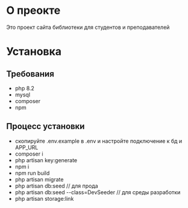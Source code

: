# О преокте

Это проект сайта библиотеки для студентов и преподавателей

# Установка

## Требования
- php 8.2  
- mysql
- composer 
- npm 

## Процесс установки
- скопируйте .env.example в .env и настройте подключение к бд и APP_URL
- composer i
- php artisan key:generate
- npm i
- npm run build
- php artisan migrate
- php artisan db:seed // для прода
- php artisan db:seed --class=DevSeeder // для среды разработки
- php artisan storage:link
